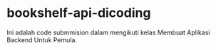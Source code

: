 # bookshelf-api-dicoding
Ini  adalah code submmision dalam mengikuti kelas Membuat Aplikasi Backend Untuk Pemula.
